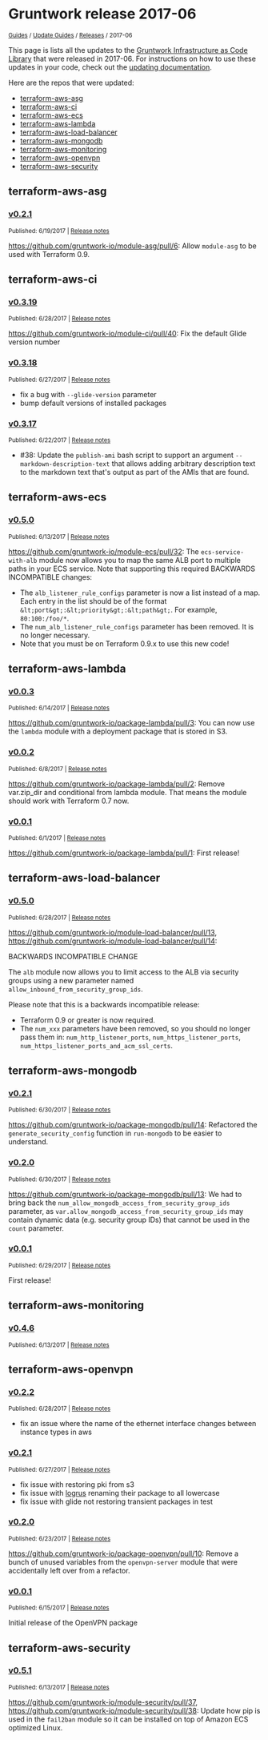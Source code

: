 
# Gruntwork release 2017-06

<p style={{marginTop: "-25px"}}><small><a href="/guides">Guides</a> / <a href="/guides/stay-up-to-date">Update Guides</a> / <a href="/guides/stay-up-to-date/releases">Releases</a> / 2017-06</small></p>

This page is lists all the updates to the [Gruntwork Infrastructure as Code
Library](https://gruntwork.io/infrastructure-as-code-library/) that were released in 2017-06. For instructions
on how to use these updates in your code, check out the [updating
documentation](/library/stay-up-to-date/updating).

Here are the repos that were updated:

- [terraform-aws-asg](#terraform-aws-asg)
- [terraform-aws-ci](#terraform-aws-ci)
- [terraform-aws-ecs](#terraform-aws-ecs)
- [terraform-aws-lambda](#terraform-aws-lambda)
- [terraform-aws-load-balancer](#terraform-aws-load-balancer)
- [terraform-aws-mongodb](#terraform-aws-mongodb)
- [terraform-aws-monitoring](#terraform-aws-monitoring)
- [terraform-aws-openvpn](#terraform-aws-openvpn)
- [terraform-aws-security](#terraform-aws-security)


## terraform-aws-asg


### [v0.2.1](https://github.com/gruntwork-io/terraform-aws-asg/releases/tag/v0.2.1)

<p style={{marginTop: "-20px", marginBottom: "10px"}}>
  <small>Published: 6/19/2017 | <a href="https://github.com/gruntwork-io/terraform-aws-asg/releases/tag/v0.2.1">Release notes</a></small>
</p>

<div style={{"overflow":"hidden","textOverflow":"ellipsis","display":"-webkit-box","WebkitLineClamp":10,"lineClamp":10,"WebkitBoxOrient":"vertical"}}>

  https://github.com/gruntwork-io/module-asg/pull/6: Allow `module-asg` to be used with Terraform 0.9.

</div>



## terraform-aws-ci


### [v0.3.19](https://github.com/gruntwork-io/terraform-aws-ci/releases/tag/v0.3.19)

<p style={{marginTop: "-20px", marginBottom: "10px"}}>
  <small>Published: 6/28/2017 | <a href="https://github.com/gruntwork-io/terraform-aws-ci/releases/tag/v0.3.19">Release notes</a></small>
</p>

<div style={{"overflow":"hidden","textOverflow":"ellipsis","display":"-webkit-box","WebkitLineClamp":10,"lineClamp":10,"WebkitBoxOrient":"vertical"}}>

  https://github.com/gruntwork-io/module-ci/pull/40: Fix the default Glide version number

</div>


### [v0.3.18](https://github.com/gruntwork-io/terraform-aws-ci/releases/tag/v0.3.18)

<p style={{marginTop: "-20px", marginBottom: "10px"}}>
  <small>Published: 6/27/2017 | <a href="https://github.com/gruntwork-io/terraform-aws-ci/releases/tag/v0.3.18">Release notes</a></small>
</p>

<div style={{"overflow":"hidden","textOverflow":"ellipsis","display":"-webkit-box","WebkitLineClamp":10,"lineClamp":10,"WebkitBoxOrient":"vertical"}}>

  - fix a bug with `--glide-version` parameter
- bump default versions of installed packages 

</div>


### [v0.3.17](https://github.com/gruntwork-io/terraform-aws-ci/releases/tag/v0.3.17)

<p style={{marginTop: "-20px", marginBottom: "10px"}}>
  <small>Published: 6/22/2017 | <a href="https://github.com/gruntwork-io/terraform-aws-ci/releases/tag/v0.3.17">Release notes</a></small>
</p>

<div style={{"overflow":"hidden","textOverflow":"ellipsis","display":"-webkit-box","WebkitLineClamp":10,"lineClamp":10,"WebkitBoxOrient":"vertical"}}>

  - #38: Update the `publish-ami` bash script to support an argument `--markdown-description-text` that allows adding arbitrary description text to the markdown text that&apos;s output as part of the AMIs that are found.

</div>



## terraform-aws-ecs


### [v0.5.0](https://github.com/gruntwork-io/terraform-aws-ecs/releases/tag/v0.5.0)

<p style={{marginTop: "-20px", marginBottom: "10px"}}>
  <small>Published: 6/13/2017 | <a href="https://github.com/gruntwork-io/terraform-aws-ecs/releases/tag/v0.5.0">Release notes</a></small>
</p>

<div style={{"overflow":"hidden","textOverflow":"ellipsis","display":"-webkit-box","WebkitLineClamp":10,"lineClamp":10,"WebkitBoxOrient":"vertical"}}>

  https://github.com/gruntwork-io/module-ecs/pull/32: The `ecs-service-with-alb` module now allows you to map the same ALB port to multiple paths in your ECS service. Note that supporting this required BACKWARDS INCOMPATIBLE changes: 

* The `alb_listener_rule_configs` parameter is now a list instead of a map. Each entry in the list should be of the format `&lt;port&gt;:&lt;priority&gt;:&lt;path&gt;`. For example, `80:100:/foo/*`.
* The `num_alb_listener_rule_configs` parameter has been removed. It is no longer necessary.
* Note that you must be on Terraform 0.9.x to use this new code!

</div>



## terraform-aws-lambda


### [v0.0.3](https://github.com/gruntwork-io/terraform-aws-lambda/releases/tag/v0.0.3)

<p style={{marginTop: "-20px", marginBottom: "10px"}}>
  <small>Published: 6/14/2017 | <a href="https://github.com/gruntwork-io/terraform-aws-lambda/releases/tag/v0.0.3">Release notes</a></small>
</p>

<div style={{"overflow":"hidden","textOverflow":"ellipsis","display":"-webkit-box","WebkitLineClamp":10,"lineClamp":10,"WebkitBoxOrient":"vertical"}}>

  https://github.com/gruntwork-io/package-lambda/pull/3: You can now use the `lambda` module with a deployment package that is stored in S3.

</div>


### [v0.0.2](https://github.com/gruntwork-io/terraform-aws-lambda/releases/tag/v0.0.2)

<p style={{marginTop: "-20px", marginBottom: "10px"}}>
  <small>Published: 6/8/2017 | <a href="https://github.com/gruntwork-io/terraform-aws-lambda/releases/tag/v0.0.2">Release notes</a></small>
</p>

<div style={{"overflow":"hidden","textOverflow":"ellipsis","display":"-webkit-box","WebkitLineClamp":10,"lineClamp":10,"WebkitBoxOrient":"vertical"}}>

  https://github.com/gruntwork-io/package-lambda/pull/2: Remove var.zip_dir and conditional from lambda module. That means the module should work with Terraform 0.7 now.

</div>


### [v0.0.1](https://github.com/gruntwork-io/terraform-aws-lambda/releases/tag/v0.0.1)

<p style={{marginTop: "-20px", marginBottom: "10px"}}>
  <small>Published: 6/1/2017 | <a href="https://github.com/gruntwork-io/terraform-aws-lambda/releases/tag/v0.0.1">Release notes</a></small>
</p>

<div style={{"overflow":"hidden","textOverflow":"ellipsis","display":"-webkit-box","WebkitLineClamp":10,"lineClamp":10,"WebkitBoxOrient":"vertical"}}>

  https://github.com/gruntwork-io/package-lambda/pull/1: First release!

</div>



## terraform-aws-load-balancer


### [v0.5.0](https://github.com/gruntwork-io/terraform-aws-load-balancer/releases/tag/v0.5.0)

<p style={{marginTop: "-20px", marginBottom: "10px"}}>
  <small>Published: 6/28/2017 | <a href="https://github.com/gruntwork-io/terraform-aws-load-balancer/releases/tag/v0.5.0">Release notes</a></small>
</p>

<div style={{"overflow":"hidden","textOverflow":"ellipsis","display":"-webkit-box","WebkitLineClamp":10,"lineClamp":10,"WebkitBoxOrient":"vertical"}}>

  https://github.com/gruntwork-io/module-load-balancer/pull/13, https://github.com/gruntwork-io/module-load-balancer/pull/14: 

BACKWARDS INCOMPATIBLE CHANGE

The `alb` module now allows you to limit access to the ALB via security groups using a new parameter named `allow_inbound_from_security_group_ids`. 

Please note that this is a backwards incompatible release:

* Terraform 0.9 or greater is now required.
* The `num_xxx` parameters have been removed, so you should no longer pass them in: `num_http_listener_ports`, `num_https_listener_ports`, `num_https_listener_ports_and_acm_ssl_certs`.

</div>



## terraform-aws-mongodb


### [v0.2.1](https://github.com/gruntwork-io/terraform-aws-mongodb/releases/tag/v0.2.1)

<p style={{marginTop: "-20px", marginBottom: "10px"}}>
  <small>Published: 6/30/2017 | <a href="https://github.com/gruntwork-io/terraform-aws-mongodb/releases/tag/v0.2.1">Release notes</a></small>
</p>

<div style={{"overflow":"hidden","textOverflow":"ellipsis","display":"-webkit-box","WebkitLineClamp":10,"lineClamp":10,"WebkitBoxOrient":"vertical"}}>

  https://github.com/gruntwork-io/package-mongodb/pull/14: Refactored the `generate_security_config` function in `run-mongodb` to be easier to understand.

</div>


### [v0.2.0](https://github.com/gruntwork-io/terraform-aws-mongodb/releases/tag/v0.2.0)

<p style={{marginTop: "-20px", marginBottom: "10px"}}>
  <small>Published: 6/30/2017 | <a href="https://github.com/gruntwork-io/terraform-aws-mongodb/releases/tag/v0.2.0">Release notes</a></small>
</p>

<div style={{"overflow":"hidden","textOverflow":"ellipsis","display":"-webkit-box","WebkitLineClamp":10,"lineClamp":10,"WebkitBoxOrient":"vertical"}}>

  https://github.com/gruntwork-io/package-mongodb/pull/13: We had to bring back the `num_allow_mongodb_access_from_security_group_ids` parameter, as `var.allow_mongodb_access_from_security_group_ids` may contain dynamic data (e.g. security group IDs) that cannot be used in the `count` parameter.

</div>


### [v0.0.1](https://github.com/gruntwork-io/terraform-aws-mongodb/releases/tag/v0.0.1)

<p style={{marginTop: "-20px", marginBottom: "10px"}}>
  <small>Published: 6/29/2017 | <a href="https://github.com/gruntwork-io/terraform-aws-mongodb/releases/tag/v0.0.1">Release notes</a></small>
</p>

<div style={{"overflow":"hidden","textOverflow":"ellipsis","display":"-webkit-box","WebkitLineClamp":10,"lineClamp":10,"WebkitBoxOrient":"vertical"}}>

  First release!

</div>



## terraform-aws-monitoring


### [v0.4.6](https://github.com/gruntwork-io/terraform-aws-monitoring/releases/tag/v0.4.6)

<p style={{marginTop: "-20px", marginBottom: "10px"}}>
  <small>Published: 6/13/2017 | <a href="https://github.com/gruntwork-io/terraform-aws-monitoring/releases/tag/v0.4.6">Release notes</a></small>
</p>

<div style={{"overflow":"hidden","textOverflow":"ellipsis","display":"-webkit-box","WebkitLineClamp":10,"lineClamp":10,"WebkitBoxOrient":"vertical"}}>

  

</div>



## terraform-aws-openvpn


### [v0.2.2](https://github.com/gruntwork-io/terraform-aws-openvpn/releases/tag/v0.2.2)

<p style={{marginTop: "-20px", marginBottom: "10px"}}>
  <small>Published: 6/28/2017 | <a href="https://github.com/gruntwork-io/terraform-aws-openvpn/releases/tag/v0.2.2">Release notes</a></small>
</p>

<div style={{"overflow":"hidden","textOverflow":"ellipsis","display":"-webkit-box","WebkitLineClamp":10,"lineClamp":10,"WebkitBoxOrient":"vertical"}}>

  - fix an issue where the name of the ethernet interface changes between instance types in aws

</div>


### [v0.2.1](https://github.com/gruntwork-io/terraform-aws-openvpn/releases/tag/v0.2.1)

<p style={{marginTop: "-20px", marginBottom: "10px"}}>
  <small>Published: 6/27/2017 | <a href="https://github.com/gruntwork-io/terraform-aws-openvpn/releases/tag/v0.2.1">Release notes</a></small>
</p>

<div style={{"overflow":"hidden","textOverflow":"ellipsis","display":"-webkit-box","WebkitLineClamp":10,"lineClamp":10,"WebkitBoxOrient":"vertical"}}>

  - fix issue with restoring pki from s3
- fix issue with [logrus](https://github.com/sirupsen/logrus) renaming their package to all lowercase
- fix issue with glide not restoring transient packages in test

</div>


### [v0.2.0](https://github.com/gruntwork-io/terraform-aws-openvpn/releases/tag/v0.2.0)

<p style={{marginTop: "-20px", marginBottom: "10px"}}>
  <small>Published: 6/23/2017 | <a href="https://github.com/gruntwork-io/terraform-aws-openvpn/releases/tag/v0.2.0">Release notes</a></small>
</p>

<div style={{"overflow":"hidden","textOverflow":"ellipsis","display":"-webkit-box","WebkitLineClamp":10,"lineClamp":10,"WebkitBoxOrient":"vertical"}}>

  https://github.com/gruntwork-io/package-openvpn/pull/10: Remove a bunch of unused variables from the `openvpn-server` module that were accidentally left over from a refactor. 

</div>


### [v0.0.1](https://github.com/gruntwork-io/terraform-aws-openvpn/releases/tag/v0.0.1)

<p style={{marginTop: "-20px", marginBottom: "10px"}}>
  <small>Published: 6/15/2017 | <a href="https://github.com/gruntwork-io/terraform-aws-openvpn/releases/tag/v0.0.1">Release notes</a></small>
</p>

<div style={{"overflow":"hidden","textOverflow":"ellipsis","display":"-webkit-box","WebkitLineClamp":10,"lineClamp":10,"WebkitBoxOrient":"vertical"}}>

  Initial release of the OpenVPN package

</div>



## terraform-aws-security


### [v0.5.1](https://github.com/gruntwork-io/terraform-aws-security/releases/tag/v0.5.1)

<p style={{marginTop: "-20px", marginBottom: "10px"}}>
  <small>Published: 6/13/2017 | <a href="https://github.com/gruntwork-io/terraform-aws-security/releases/tag/v0.5.1">Release notes</a></small>
</p>

<div style={{"overflow":"hidden","textOverflow":"ellipsis","display":"-webkit-box","WebkitLineClamp":10,"lineClamp":10,"WebkitBoxOrient":"vertical"}}>

  https://github.com/gruntwork-io/module-security/pull/37, https://github.com/gruntwork-io/module-security/pull/38: Update how pip is used in the `fail2ban` module so it can be installed on top of Amazon ECS optimized Linux.

</div>




<!-- ##DOCS-SOURCER-START
{
  "sourcePlugin": "releases",
  "hash": "1f6273bbb1eecee88de6119cc6c8378e"
}
##DOCS-SOURCER-END -->

